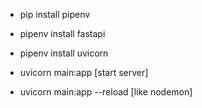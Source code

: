 - pip install pipenv

- pipenv install fastapi

- pipenv install uvicorn 

- uvicorn main:app [start server]

- uvicorn main:app --reload [like nodemon]